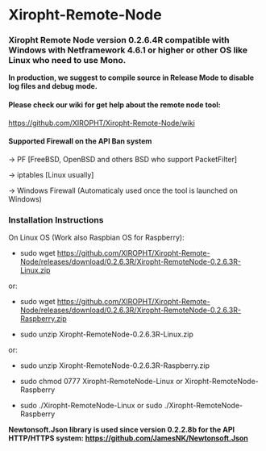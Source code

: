 # Xiropht-Remote-Node
<h3>Xiropht Remote Node version 0.2.6.4R compatible with Windows with Netframework 4.6.1 or higher or other OS like Linux who need to use Mono.</h3>

**In production, we suggest to compile source in Release Mode to disable log files and debug mode.**

<h4>Please check our wiki for get help about the remote node tool:</h4>

https://github.com/XIROPHT/Xiropht-Remote-Node/wiki

<h4>Supported Firewall on the API Ban system</h4>

-> PF [FreeBSD, OpenBSD and others BSD who support PacketFilter]

-> iptables [Linux usually]

-> Windows Firewall (Automaticaly used once the tool is launched on Windows)

<h3>Installation Instructions</h3>

On Linux OS (Work also Raspbian OS for Raspberry):

- sudo wget https://github.com/XIROPHT/Xiropht-Remote-Node/releases/download/0.2.6.3R/Xiropht-RemoteNode-0.2.6.3R-Linux.zip 

or:

- sudo wget https://github.com/XIROPHT/Xiropht-Remote-Node/releases/download/0.2.6.3R/Xiropht-RemoteNode-0.2.6.3R-Raspberry.zip

- sudo unzip Xiropht-RemoteNode-0.2.6.3R-Linux.zip

or:

- sudo unzip Xiropht-RemoteNode-0.2.6.3R-Raspberry.zip

- sudo chmod 0777 Xiropht-RemoteNode-Linux or Xiropht-RemoteNode-Raspberry

- sudo ./Xiropht-RemoteNode-Linux or sudo ./Xiropht-RemoteNode-Raspberry

**Newtonsoft.Json library is used since version 0.2.2.8b for the API HTTP/HTTPS system: https://github.com/JamesNK/Newtonsoft.Json**
